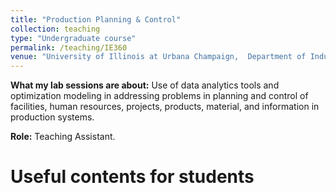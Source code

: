 ```yaml
---
title: "Production Planning & Control"
collection: teaching
type: "Undergraduate course"
permalink: /teaching/IE360
venue: "University of Illinois at Urbana Champaign,  Department of Industrial & Enterprise Systems Engineering"
---
```


**What my lab sessions are about:** Use of data analytics tools and optimization modeling in addressing problems in planning and control of facilities, human resources, projects, products, material, and information in production systems.

**Role:** Teaching Assistant.

# Useful contents for students
